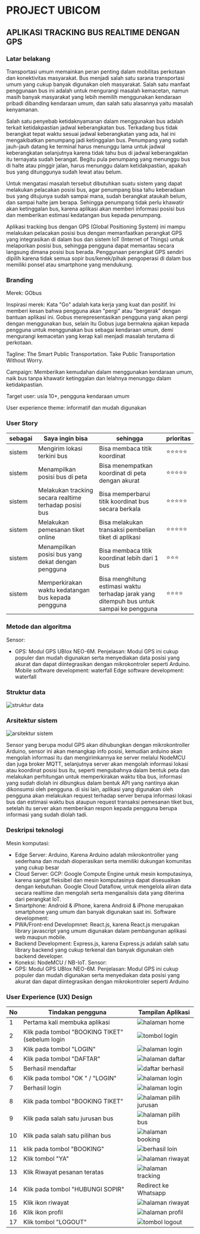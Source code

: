 # PROJECT UBICOM

## APLIKASI TRACKING BUS REALTIME DENGAN GPS

### Latar belakang

Transportasi umum memainkan peran penting dalam mobilitas perkotaan dan konektivitas masyarakat. Bus menjadi salah satu sarana transportasi umum yang cukup banyak digunakan oleh masyarakat. Salah satu manfaat penggunaan bus ini adalah untuk mengurangi masalah kemacetan, namun masih banyak masyarakat yang lebih memilih menggunakan kendaraan pribadi dibanding kendaraan umum, dan salah satu alasannya yaitu masalah kenyamanan.

Salah satu penyebab ketidaknyamanan dalam menggunakan bus adalah terkait ketidakpastian jadwal keberangkatan bus. Terkadang bus tidak berangkat tepat waktu sesuai jadwal keberangkatan yang ada, hal ini mengakibatkan penumpang jadi ketinggalan bus. Penumpang yang sudah jauh-jauh datang ke terminal harus menunggu lama untuk jadwal keberangkatan selanjutnya karena tidak tahu bus di jadwal keberangaktan itu ternayata sudah berangat. Begitu pula penumpang yang menunggu bus di halte atau pinggir jalan, harus menunggu dalam ketidakpastian, apakah bus yang ditunggunya sudah lewat atau belum. 

Untuk mengatasi masalah tersebut dibutuhkan suatu sistem yang dapat melakukan pelacakan posisi bus, agar penumpang bisa tahu keberadaan bus yang ditujunya sudah sampai mana, sudah berangkat ataukah belum, dan sampai halte jam berapa. Sehingga penumpang tidak perlu khawatir akan ketinggalan bus, karena aplikasi akan memberi informasi posisi bus dan memberikan estimasi kedatangan bus kepada penumpang.

Aplikasi tracking bus dengan GPS (Global Positioning System) ini mampu melakukan pelacakan posisi bus dengan memanfaatkan perangkat GPS yang integrasikan di dalam bus dan sistem IoT (Internet of Things) untuk melaporkan posisi bus, sehingga pengguna dapat memantau secara langsung dimana posisi bus berada. Penggunaan perangkat GPS sendiri dipilih karena tidak semua sopir bus/kenek/pihak pengoperasi di dalam bus memiliki ponsel atau smartphone yang mendukung. 

### Branding

Merek: GObus

Inspirasi merek: Kata "Go" adalah kata kerja yang kuat dan positif. Ini memberi kesan bahwa pengguna akan "pergi" atau "bergerak" dengan bantuan aplikasi ini. Gobus merepresentasikan pengguna yang akan pergi dengan menggunakan bus, selain itu Gobus juga bermakna ajakan kepada pengguna untuk menggunakan bus sebagai kendaraan umum, demi mengurangi kemacetan yang kerap kali menjadi masalah terutama di perkotaan.

Tagline: The Smart Public Transportation. Take Public Transportation Without Worry.

Campaign: Memberikan kemudahan dalam menggunakan kendaraan umum, naik bus tanpa khawatir ketinggalan dan lelahnya menunggu dalam ketidakpastian.

Target user: usia 10+, pengguna kendaraan umum

User experience theme: informatif dan mudah digunakan

### User Story

| sebagai | Saya ingin bisa                                           | sehingga                                                      | prioritas  |
| ------- | --------------------------------------------------------- | ------------------------------------------------------------- | ---------- |
| sistem  | Mengirim lokasi terkini bus                               | Bisa membaca titik koordinat                                  | ⭐⭐⭐⭐⭐ |
| sistem  | Menampilkan posisi bus di peta                            | Bisa menempatkan koordinat di peta dengan akurat              | ⭐⭐⭐⭐⭐ |
| sistem  | Melakukan tracking secara realtime terhadap posisi bus    | Bisa memperbarui titik koordinat bus secara berkala           | ⭐⭐⭐⭐⭐ |
| sistem  | Melakukan pemesanan tiket online                          | Bisa melakukan transaksi pembelian tiket di aplikasi          | ⭐⭐⭐⭐⭐ |
| sistem  | Menampilkan posisi bus yang dekat dengan pengguna         | Bisa membaca titik koordinat lebih dari 1 bus                 | ⭐⭐⭐      |
| sistem  | Memperkirakan waktu kedatangan bus kepada pengguna        | Bisa menghitung estimasi waktu terhadap jarak yang ditempuh bus untuk sampai ke pengguna | ⭐⭐⭐⭐    |

### Metode dan algoritma

Sensor:

- GPS: Modul GPS UBlox NEO-6M. Penjelasan: Modul GPS ini cukup populer dan mudah digunakan serta menyediakan data posisi yang akurat dan dapat diintegrasikan dengan mikrokontroler seperti Arduino.
  Mobile software development: waterfall
  Edge software development: waterfall

### Struktur data

![struktur data](img/struktur%20data-gobus.drawio.png)

### Arsitektur sistem

![arsitektur sistem](img/arsitektur%20sitem_ubikom.drawio.png)

Sensor yang berupa modul GPS akan dihubungkan dengan mikrokontroller Arduino, sensor ini akan menangkap info posisi, kemudian arduino akan mengolah informasi itu dan mengirimkannya ke server melalui NodeMCU dan juga broker MQTT, selanjutnya server akan mengolah informasi lokasi atau koordinat posisi bus itu, seperti mengubahnya dalam bentuk peta dan melakukan perhitungan untuk memperkirakan waktu tiba bus, informasi yang sudah diolah ini dibungkus dalam bentuk API yang nantinya akan dikonsumsi oleh pengguna. di sisi lain, aplikasi yang digunakan oleh pengguna akan melakukan request terhadap server berupa informasi lokasi bus dan estimasi waktu bus ataupun request transaksi pemesanan tiket bus, setelah itu server akan memberikan respon kepada pengguna berupa informasi yang sudah diolah tadi.

### Deskripsi teknologi

Mesin komputasi:

- Edge Server: Arduino, Karena Arduino adalah mikrokontroller yang sederhana dan mudah dioperasikan serta memiliki dukungan komunitas yang cukup besar
- Cloud Server: GCP: Google Compute Engine untuk mesin komputasinya, karena sangat fleksibel dan mesin komputasinya dapat disesuaikan dengan kebutuhan. Google Cloud Dataflow, untuk mengelola aliran data secara realtime dan mengolah serta menganalisis data yang diterima dari perangkat IoT.
- Smartphone: Android & iPhone, karena Android & iPhone merupakan smartphone yang umum dan banyak digunakan saat ini.
  Software development:
- PWA/Front-end Developmnet: React.js, karena React.js merupakan library javascript yang umum digunakan dalam pembangunan aplikasi web maupun mobile.
- Backend Development: Express.js, karena Express.js adalah salah satu library backend yang cukup terkenal dan banyak digunakan oleh backend developer.
- Koneksi: NodeMCU / NB-IoT.
  Sensor:
- GPS: Modul GPS UBlox NEO-6M. Penjelasan: Modul GPS ini cukup populer dan mudah digunakan serta menyediakan data posisi yang akurat dan dapat diintegrasikan dengan mikrokontroler seperti Arduino

### User Experience (UX) Design

| No | Tindakan pengguna | Tampilan Aplikasi |
| --- | --- | --- |
| 1 | Pertama kali membuka aplikasi | ![halaman home](img/home.png) |
| 2 | Klik pada tombol "BOOKING TIKET" (sebelum login | ![tombol login](img/tombol-login.png) |
| 3 | Klik pada tombol "LOGIN" | ![halaman login](img/login.png) |
| 4 | Klik pada tombol "DAFTAR" | ![halaman daftar](img/daftar.png) |
| 5 | Berhasil mendaftar | ![daftar berhasil](img/daftar-berhasil.png) |
| 6 | Klik pada tombol "OK " / "LOGIN" | ![halaman login](img/login.png) |
| 7 | Berhasil login | ![halaman login](img/home.png) |
| 8 | Klik pada tombol "BOOKING TIKET" | ![halaman pilih jurusan](img/pilih-jurusan.png) |
| 9 | Klik pada salah satu jurusan bus | ![halaman pilih bus](img/pilih-bus.png) |
| 10 | Klik pada salah satu pilihan bus | ![halaman booking](img/isi-booking.png) |
| 11 | klik pada tombol "BOOKING" | ![berhasil loin](img/booking-berhasil.png) |
| 12 | Klik tombol "YA" | ![halaman riwayat](img/riwayat.png) |
| 13 | Klik Riwayat pesanan teratas | ![halaman tracking](img/tracking.png) |
| 14 | Klik pada tombol "HUBUNGI SOPIR" | Redirect ke Whatsapp |
| 15 | Klik ikon riwayat | ![halaman riwayat](img/riwayat.png) |
| 16 | Klik ikon profil | ![halaman profil](img/profile.png) |
| 17 | Klik tombol "LOGOUT" | ![tombol logout](img/logout.png) |
